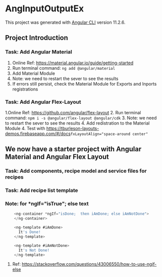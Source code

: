 # AngInputOutputEx

This project was generated with [Angular CLI](https://github.com/angular/angular-cli) version 11.2.6.

## Project Introduction

### Task: Add Angular Material

1. Online Ref: <https://material.angular.io/guide/getting-started>
2. Run terminal command: ```ng add @angular/material```
3. Add Material Module
4. Note: we need to restart the sever to see the results
5. If errors still persist, check the Material Module for Exports and Inports registrations

### Task: Add Angular Flex-Layout

1.Online Ref: <https://github.com/angular/flex-layout>
2. Run terminal command: ```npm i -s @angular/flex-layout @angular/cdk```
3. Note: we need to restart the sever to see the results
4. Add redistration to the Material Module
4. Test with <https://tburleson-layouts-demos.firebaseapp.com/#/docs>```fxLayoutAlign="space-around center"```

## We now have a starter project with Angular Material and Angular Flex Layout

### Task: Add components, recipe model and service files for recipes

### Task: Add recipe list template

### Note: for *ngIf="isTrue"; else text

```typescript
    <ng-container *ngIf="isDone;  then iAmDone; else iAmNotDone">
    </ng-container>

    <ng-template #iAmDone>
      It's Done!
    </ng-template>

    <ng-template #iAmNotDone>
      It's Not Done!
    </ng-template>
  ```
  
  1. Ref: <https://stackoverflow.com/questions/43006550/how-to-use-ngif-else>
